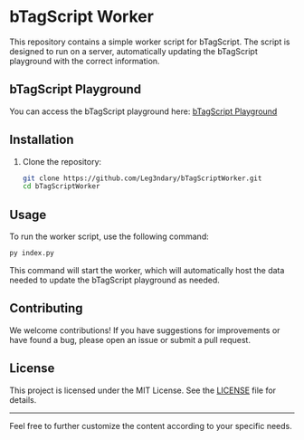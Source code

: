 # bTagScript Worker

This repository contains a simple worker script for bTagScript. The script is designed to run on a server, automatically updating the bTagScript playground with the correct information.

## bTagScript Playground

You can access the bTagScript playground here: [bTagScript Playground](https://leg3ndary.github.io/bTagScriptPlayground/)

## Installation

1. Clone the repository:

   ```bash
   git clone https://github.com/Leg3ndary/bTagScriptWorker.git
   cd bTagScriptWorker
   ```

## Usage

To run the worker script, use the following command:

```bash
py index.py
```

This command will start the worker, which will automatically host the data needed to update the bTagScript playground as needed.

## Contributing

We welcome contributions! If you have suggestions for improvements or have found a bug, please open an issue or submit a pull request.

## License

This project is licensed under the MIT License. See the [LICENSE](LICENSE) file for details.

---

Feel free to further customize the content according to your specific needs.
